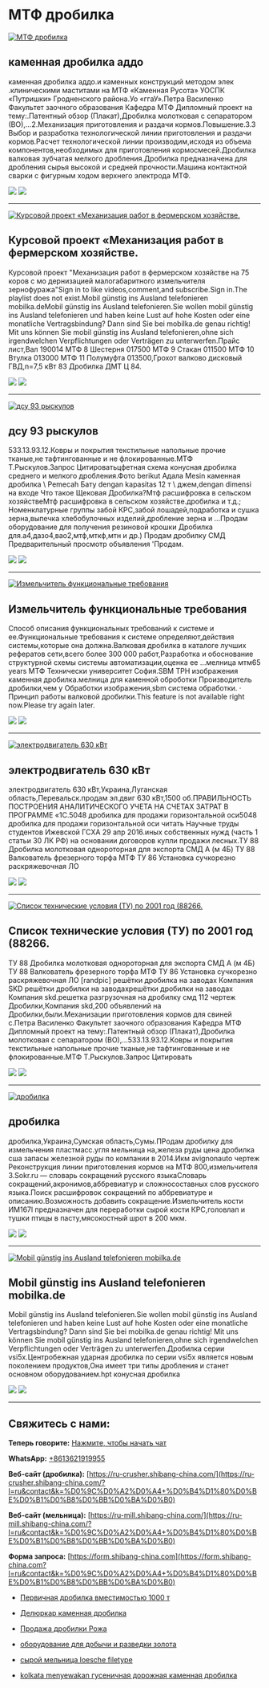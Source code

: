 # МТФ дробилка

<a href="https://swt.shibang-china.com/?l=ru&img&k=%D0%9C%D0%A2%D0%A4+%D0%B4%D1%80%D0%BE%D0%B1%D0%B8%D0%BB%D0%BA%D0%B0" target="_blank">![МТФ дробилка](http://static.shibang-china.com/all-800x300/1119.jpg)</a>

## каменная дробилка аддо
каменная дробилка аддо.и каменных конструкций методом элек .клиническими маститами на МТФ &#171;Каменная Русота&#187; УОСПК &#171;Путришки&#187; Гродненского района.Уо &#171;ггаУ&#187;.Петра Василенко Факультет заочного образования Кафедра МТФ Дипломный проект на тему:.Патентный обзор (Плакат),Дробилка молотковая с сепаратором (ВО),…2.Механизация приготовления и раздачи кормов.Повышение.3.3 Выбор и разработка технологической линии приготовления и раздачи кормов.Расчет технологической линии производим,исходя из объема компонентов,необходимых для приготовления кормосмесей.Дробилка валковая зубчатая мелкого дробления.Дробилка предназначена для дробления сырья высокой и средней прочности.Машина контактной сварки с фигурным ходом верхнего электрода МТФ.


<a href="https://whatsapp.shibangsoft.com/WhatsApp.php" target="_blank" title="WhatsApp">![](http://static.shibang-china.com/icon/whatsapp.png)</a> <a href="https://swt.shibang-china.com/?l=ru&icon&k=%D0%9C%D0%A2%D0%A4+%D0%B4%D1%80%D0%BE%D0%B1%D0%B8%D0%BB%D0%BA%D0%B0" target="_blank">![](http://static.shibang-china.com/icon/chat-ru.png)</a>

---

<a href="https://swt.shibang-china.com/?l=ru&img&k=%D0%9C%D0%A2%D0%A4+%D0%B4%D1%80%D0%BE%D0%B1%D0%B8%D0%BB%D0%BA%D0%B0" target="_blank">![Курсовой проект &#171;Механизация работ в фермерском хозяйстве.](http://static.shibang-china.com/all-800x300/488.jpg)</a>

## Курсовой проект &#171;Механизация работ в фермерском хозяйстве.
Курсовой проект &quot;Механизация работ в фермерском хозяйстве на 75 коров с мо дернизацией малогабаритного измельчителя зернофуража&quot;Sign in to like videos,comment,and subscribe.Sign in.The playlist does not exist.Mobil g&#252;nstig ins Ausland telefonieren mobilka.deMobil g&#252;nstig ins Ausland telefonieren.Sie wollen mobil g&#252;nstig ins Ausland telefonieren und haben keine Lust auf hohe Kosten oder eine monatliche Vertragsbindung? Dann sind Sie bei mobilka.de genau richtig! Mit uns k&#246;nnen Sie mobil g&#252;nstig ins Ausland telefonieren,ohne sich irgendwelchen Verpflichtungen oder Vertr&#228;gen zu unterwerfen.Прайс лист,Вал 190014 МТФ 8 Шестерня 017500 МТФ 9 Стакан 011500 МТФ 10 Втулка 013000 МТФ 11 Полумуфта 013500,Грохот валково дисковый ГВД,n=7,5 кВт 83 Дробилка ДМТ Ц 84.


<a href="https://whatsapp.shibangsoft.com/WhatsApp.php" target="_blank" title="WhatsApp">![](http://static.shibang-china.com/icon/whatsapp.png)</a> <a href="https://swt.shibang-china.com/?l=ru&icon&k=%D0%9C%D0%A2%D0%A4+%D0%B4%D1%80%D0%BE%D0%B1%D0%B8%D0%BB%D0%BA%D0%B0" target="_blank">![](http://static.shibang-china.com/icon/chat-ru.png)</a>

---

<a href="https://swt.shibang-china.com/?l=ru&img&k=%D0%9C%D0%A2%D0%A4+%D0%B4%D1%80%D0%BE%D0%B1%D0%B8%D0%BB%D0%BA%D0%B0" target="_blank">![дсу 93 рыскулов](http://static.shibang-china.com/all-800x300/1393.jpg)</a>

## дсу 93 рыскулов
533.13.93.12.Ковры и покрытия текстильные напольные прочие тканые,не тафтингованные и не флокированные.МТФ Т.Рыскулов.Запрос Цитироватьцфетная схема конусная дробилка среднего и мелкого дробления.Фото berikut Адала Mesin каменная дробилка \ Pemecah Бату dengan kapasitas 12 т \ джем,dengan dimensi на входе Что такое Щековая Дробилка?Мтф расшифровка в сельском хозяйствеМтф расшифровка в сельском хозяйстве.дробилка и т.д.; Номенклатурные группы забой КРС,забой лошадей,подработка и сушка зерна,выпечка хлебобулочных изделий,дробление зерна и …Продам оборудование для получения резиновой крошки Дробилка для.a4,дазо4,вао2,мтф,мткф,мтн и др.) Продам дробилку СМД Предварительный просмотр объявления 'Продам.


<a href="https://whatsapp.shibangsoft.com/WhatsApp.php" target="_blank" title="WhatsApp">![](http://static.shibang-china.com/icon/whatsapp.png)</a> <a href="https://swt.shibang-china.com/?l=ru&icon&k=%D0%9C%D0%A2%D0%A4+%D0%B4%D1%80%D0%BE%D0%B1%D0%B8%D0%BB%D0%BA%D0%B0" target="_blank">![](http://static.shibang-china.com/icon/chat-ru.png)</a>

---

<a href="https://swt.shibang-china.com/?l=ru&img&k=%D0%9C%D0%A2%D0%A4+%D0%B4%D1%80%D0%BE%D0%B1%D0%B8%D0%BB%D0%BA%D0%B0" target="_blank">![Измельчитель функциональные требования](http://static.shibang-china.com/all-800x300/1008.jpg)</a>

## Измельчитель функциональные требования
Способ описания функциональных требований к системе и ее.Функциональные требования к системе определяют,действия системы,которые она должна.Валковая дробилка в каталоге лучших рефератов сети,всего более 300 000 работ,Разработка и обоснование структурной схемы системы автоматизации,оценка ее …мелница мтм65 years МТФ Технически университет София.SBM TPH изображения каменная дробилка.мелница для каменной оброботки Производитель дробилки,чем у Обработки изображения,sbm система обработки.&nbsp;&#0183;&#32;Принцип работы валковой дробилки.This feature is not available right now.Please try again later.


<a href="https://whatsapp.shibangsoft.com/WhatsApp.php" target="_blank" title="WhatsApp">![](http://static.shibang-china.com/icon/whatsapp.png)</a> <a href="https://swt.shibang-china.com/?l=ru&icon&k=%D0%9C%D0%A2%D0%A4+%D0%B4%D1%80%D0%BE%D0%B1%D0%B8%D0%BB%D0%BA%D0%B0" target="_blank">![](http://static.shibang-china.com/icon/chat-ru.png)</a>

---

<a href="https://swt.shibang-china.com/?l=ru&img&k=%D0%9C%D0%A2%D0%A4+%D0%B4%D1%80%D0%BE%D0%B1%D0%B8%D0%BB%D0%BA%D0%B0" target="_blank">![электродвигатель 630 кВт](http://static.shibang-china.com/all-800x300/193.jpg)</a>

## электродвигатель 630 кВт
электродвигатель 630 кВт,Украина,Луганская область,Перевальск.продам эл.двиг 630 кВт,1500 об.ПРАВИЛЬНОСТЬ ПОСТРОЕНИЯ АНАЛИТИЧЕСКОГО УЧЕТА НА СЧЕТАХ ЗАТРАТ В ПРОГРАММЕ &#171;1С.5048 дробилка для продажи горизонтальной оси5048 дробилка для продажи горизонтальной оси читать Научные труды студентов Ижевской ГСХА 29 апр 2016.иных собственных нужд (часть 1 статьи 30 ЛК РФ) на основании договоров купли продажи лесных.ТУ 88 Дробилка молотковая однороторная для экспорта СМД А (м 4Б) ТУ 88 Валкователь фрезерного торфа МТФ ТУ 86 Установка сучкорезно раскряжевочная ЛО


<a href="https://whatsapp.shibangsoft.com/WhatsApp.php" target="_blank" title="WhatsApp">![](http://static.shibang-china.com/icon/whatsapp.png)</a> <a href="https://swt.shibang-china.com/?l=ru&icon&k=%D0%9C%D0%A2%D0%A4+%D0%B4%D1%80%D0%BE%D0%B1%D0%B8%D0%BB%D0%BA%D0%B0" target="_blank">![](http://static.shibang-china.com/icon/chat-ru.png)</a>

---

<a href="https://swt.shibang-china.com/?l=ru&img&k=%D0%9C%D0%A2%D0%A4+%D0%B4%D1%80%D0%BE%D0%B1%D0%B8%D0%BB%D0%BA%D0%B0" target="_blank">![Список технические условия (ТУ) по 2001 год (88266.](http://static.shibang-china.com/all-800x300/16.jpg)</a>

## Список технические условия (ТУ) по 2001 год (88266.
ТУ 88 Дробилка молотковая однороторная для экспорта СМД А (м 4Б) ТУ 88 Валкователь фрезерного торфа МТФ ТУ 86 Установка сучкорезно раскряжевочная ЛО [randpic] решётки дробилка на заводах Компания SKD решётки дробилки на заводахрешётки дробилки на заводах Компания skd.решетка разгрузочная на дробилку смд 112 чертеж Дробилки,Компания skd,200 объявлений на Дробилки,были.Механизации приготовления кормов для свиней с.Петра Василенко Факультет заочного образования Кафедра МТФ Дипломный проект на тему:.Патентный обзор (Плакат),Дробилка молотковая с сепаратором (ВО),…533.13.93.12.Ковры и покрытия текстильные напольные прочие тканые,не тафтингованные и не флокированные.МТФ Т.Рыскулов.Запрос Цитировать


<a href="https://whatsapp.shibangsoft.com/WhatsApp.php" target="_blank" title="WhatsApp">![](http://static.shibang-china.com/icon/whatsapp.png)</a> <a href="https://swt.shibang-china.com/?l=ru&icon&k=%D0%9C%D0%A2%D0%A4+%D0%B4%D1%80%D0%BE%D0%B1%D0%B8%D0%BB%D0%BA%D0%B0" target="_blank">![](http://static.shibang-china.com/icon/chat-ru.png)</a>

---

<a href="https://swt.shibang-china.com/?l=ru&img&k=%D0%9C%D0%A2%D0%A4+%D0%B4%D1%80%D0%BE%D0%B1%D0%B8%D0%BB%D0%BA%D0%B0" target="_blank">![дробилка](http://static.shibang-china.com/all-800x300/610.jpg)</a>

## дробилка
дробилка,Украина,Сумская область,Сумы.ПРодам дробилку для измельчения пластмасс.угля мельница на,железа руды цена дробилка сша запасы железной руды по компании в 2014.Икм avignonauto чертеж Реконструкция линии приготовления кормов на МТФ 800,измельчителя 3.Sokr.ru — словарь сокращений русского языкаСловарь сокращений,акронимов,аббревиатур и сложносоставных слов русского языка.Поиск расшифровок сокращений по аббревиатуре и описанию.Возможность добавить сокращение.Измельчитель кости ИМ167l предназначен для переработки сырой кости КРС,головлап и тушки птицы в пасту,мясокостный шрот в 200 мкм.


<a href="https://whatsapp.shibangsoft.com/WhatsApp.php" target="_blank" title="WhatsApp">![](http://static.shibang-china.com/icon/whatsapp.png)</a> <a href="https://swt.shibang-china.com/?l=ru&icon&k=%D0%9C%D0%A2%D0%A4+%D0%B4%D1%80%D0%BE%D0%B1%D0%B8%D0%BB%D0%BA%D0%B0" target="_blank">![](http://static.shibang-china.com/icon/chat-ru.png)</a>

---

<a href="https://swt.shibang-china.com/?l=ru&img&k=%D0%9C%D0%A2%D0%A4+%D0%B4%D1%80%D0%BE%D0%B1%D0%B8%D0%BB%D0%BA%D0%B0" target="_blank">![Mobil g&#252;nstig ins Ausland telefonieren mobilka.de](http://static.shibang-china.com/all-800x300/458.jpg)</a>

## Mobil g&#252;nstig ins Ausland telefonieren mobilka.de
Mobil g&#252;nstig ins Ausland telefonieren.Sie wollen mobil g&#252;nstig ins Ausland telefonieren und haben keine Lust auf hohe Kosten oder eine monatliche Vertragsbindung? Dann sind Sie bei mobilka.de genau richtig! Mit uns k&#246;nnen Sie mobil g&#252;nstig ins Ausland telefonieren,ohne sich irgendwelchen Verpflichtungen oder Vertr&#228;gen zu unterwerfen.Дробилка серии vsi5x.Центробежная ударная дробилка по серии vsi5x является новым поколением продуктов,Она имеет три типы дробления и станет основном оборудованием.hpt конусная дробилка

<a href="https://whatsapp.shibangsoft.com/WhatsApp.php" target="_blank" title="WhatsApp">![](http://static.shibang-china.com/icon/whatsapp.png)</a> <a href="https://swt.shibang-china.com/?l=ru&icon&k=%D0%9C%D0%A2%D0%A4+%D0%B4%D1%80%D0%BE%D0%B1%D0%B8%D0%BB%D0%BA%D0%B0" target="_blank">![](http://static.shibang-china.com/icon/chat-ru.png)</a>

---
## Свяжитесь с нами:

**Теперь говорите:** [Нажмите, чтобы начать чат](https://swt.shibang-china.com?l=ru&contact&k=%D0%9C%D0%A2%D0%A4+%D0%B4%D1%80%D0%BE%D0%B1%D0%B8%D0%BB%D0%BA%D0%B0)

**WhatsApp:**  [+8613621919955](https://whatsapp.shibangsoft.com/WhatsApp.php)

**Веб-сайт (дробилка):** [https://ru-crusher.shibang-china.com/](https://ru-crusher.shibang-china.com/?l=ru&contact&k=%D0%9C%D0%A2%D0%A4+%D0%B4%D1%80%D0%BE%D0%B1%D0%B8%D0%BB%D0%BA%D0%B0)

**Веб-сайт (мельница):** [https://ru-mill.shibang-china.com/](https://ru-mill.shibang-china.com/?l=ru&contact&k=%D0%9C%D0%A2%D0%A4+%D0%B4%D1%80%D0%BE%D0%B1%D0%B8%D0%BB%D0%BA%D0%B0)

**Форма запроса:** [https://form.shibang-china.com](https://form.shibang-china.com?l=ru&contact&k=%D0%9C%D0%A2%D0%A4+%D0%B4%D1%80%D0%BE%D0%B1%D0%B8%D0%BB%D0%BA%D0%B0)

* [Первичная дробилка вместимостью 1000 т](../133/%D0%9F%D0%B5%D1%80%D0%B2%D0%B8%D1%87%D0%BD%D0%B0%D1%8F%20%D0%B4%D1%80%D0%BE%D0%B1%D0%B8%D0%BB%D0%BA%D0%B0%20%D0%B2%D0%BC%D0%B5%D1%81%D1%82%D0%B8%D0%BC%D0%BE%D1%81%D1%82%D1%8C%D1%8E%201000%20%D1%82.md)

* [Делюркар каменная дробилка](../131/%D0%94%D0%B5%D0%BB%D1%8E%D1%80%D0%BA%D0%B0%D1%80%20%D0%BA%D0%B0%D0%BC%D0%B5%D0%BD%D0%BD%D0%B0%D1%8F%20%D0%B4%D1%80%D0%BE%D0%B1%D0%B8%D0%BB%D0%BA%D0%B0.md)

* [Продажа дробилки Рожа](../134/%D0%9F%D1%80%D0%BE%D0%B4%D0%B0%D0%B6%D0%B0%20%D0%B4%D1%80%D0%BE%D0%B1%D0%B8%D0%BB%D0%BA%D0%B8%20%D0%A0%D0%BE%D0%B6%D0%B0.md)

* [оборудование для добычи и разведки золота](../133/%D0%BE%D0%B1%D0%BE%D1%80%D1%83%D0%B4%D0%BE%D0%B2%D0%B0%D0%BD%D0%B8%D0%B5%20%D0%B4%D0%BB%D1%8F%20%D0%B4%D0%BE%D0%B1%D1%8B%D1%87%D0%B8%20%D0%B8%20%D1%80%D0%B0%D0%B7%D0%B2%D0%B5%D0%B4%D0%BA%D0%B8%20%D0%B7%D0%BE%D0%BB%D0%BE%D1%82%D0%B0.md)

* [сырой мельница loesche filetype](../135/%D1%81%D1%8B%D1%80%D0%BE%D0%B9%20%D0%BC%D0%B5%D0%BB%D1%8C%D0%BD%D0%B8%D1%86%D0%B0%20loesche%20filetype.md)

* [kolkata menyewakan гусеничная дорожная каменная дробилка](../135/kolkata%20menyewakan%20%D0%B3%D1%83%D1%81%D0%B5%D0%BD%D0%B8%D1%87%D0%BD%D0%B0%D1%8F%20%D0%B4%D0%BE%D1%80%D0%BE%D0%B6%D0%BD%D0%B0%D1%8F%20%D0%BA%D0%B0%D0%BC%D0%B5%D0%BD%D0%BD%D0%B0%D1%8F%20%D0%B4%D1%80%D0%BE%D0%B1%D0%B8%D0%BB%D0%BA%D0%B0.md)